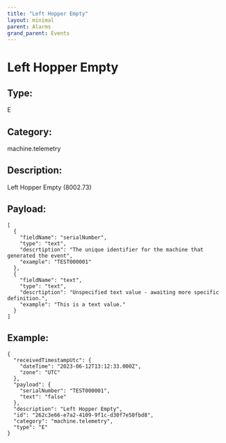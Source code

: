 ```yaml
---
title: "Left Hopper Empty"
layout: minimal
parent: Alarms
grand_parent: Events
---
```


# Left Hopper Empty

## Type:

E

## Category:

machine.telemetry

## Description: 

Left Hopper Empty (8002.73)

## Payload:

```
[
  {
    "fieldName": "serialNumber",
    "type": "text",
    "descrtiption": "The unique identifier for the machine that generated the event",
    "example": "TEST000001"
  },
  {
    "fieldName": "text",
    "type": "text",
    "descrtiption": "Unspecified text value - awaiting more specific definition.",
    "example": "This is a text value."
  }
]
```

## Example:

```
{
  "receivedTimestampUtc": {
    "dateTime": "2023-06-12T13:12:33.000Z",
    "zone": "UTC"
  },
  "payload": {
    "serialNumber": "TEST000001",
    "text": "false"
  },
  "description": "Left Hopper Empty",
  "id": "262c3e66-e7a2-4109-9f1c-d30f7e50fbd8",
  "category": "machine.telemetry",
  "type": "E"
}
```
